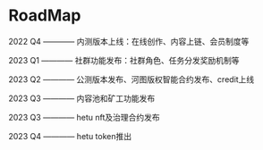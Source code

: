 # RoadMap

2022 Q4 ———— 内测版本上线：在线创作、内容上链、会员制度等

2023 Q1 ———— 社群功能发布：社群角色、任务分发奖励机制等

2023 Q2 ———— 公测版本发布、河图版权智能合约发布、credit上线

2023 Q3 ———— 内容池和矿工功能发布

2023 Q3 ———— hetu nft及治理合约发布

2023 Q4 ———— hetu token推出
